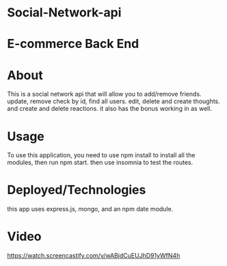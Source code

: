 # Social-Network-api
# E-commerce Back End 
# About
This is a social network api that will allow you to add/remove friends. update, remove check by id, find all users. edit, delete and create thoughts. and create and delete reactions. it also has the bonus working in as well.
# Usage
To use this application, you need to use npm install to install all the modules, then run npm start. then use insomnia to test the routes.
# Deployed/Technologies
this app uses express.js, mongo, and an npm date module.
# Video
https://watch.screencastify.com/v/wABjdCuEUJhD91yWfN4h
